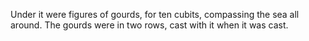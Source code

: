 Under it were figures of gourds, for ten cubits, compassing the sea all around. The gourds were in two rows, cast with it when it was cast.
